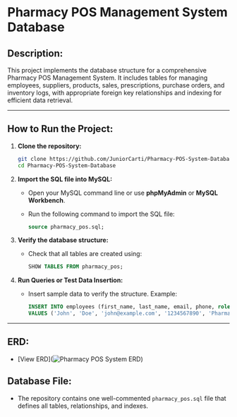
# **Pharmacy POS Management System Database**

## **Description:**

This project implements the database structure for a comprehensive Pharmacy POS Management System. It includes tables for managing employees, suppliers, products, sales, prescriptions, purchase orders, and inventory logs, with appropriate foreign key relationships and indexing for efficient data retrieval.

---

## **How to Run the Project:**

1. **Clone the repository:**

   ```bash
   git clone https://github.com/JuniorCarti/Pharmacy-POS-System-Database.git
   cd Pharmacy-POS-System-Database
   ```

2. **Import the SQL file into MySQL:**

   * Open your MySQL command line or use  **phpMyAdmin** or **MySQL Workbench**.
   * Run the following command to import the SQL file:

     ```sql
     source pharmacy_pos.sql;
     ```

3. **Verify the database structure:**

   * Check that all tables are created using:

     ```sql
     SHOW TABLES FROM pharmacy_pos;
     ```

4. **Run Queries or Test Data Insertion:**

   * Insert sample data to verify the structure. Example:

     ```sql
     INSERT INTO employees (first_name, last_name, email, phone, role, username, password_hash, hire_date) 
     VALUES ('John', 'Doe', 'john@example.com', '1234567890', 'Pharmacist', 'johndoe', 'hashedpassword', '2023-01-01');
     ```

---

## **ERD:**

* [View ERD](![Pharmacy POS System ERD](https://github.com/user-attachments/assets/5ea2289d-6550-4b35-9c0d-311c118e8b96))

## **Database File:**

* The repository contains one well-commented `pharmacy_pos.sql` file that defines all tables, relationships, and indexes.

